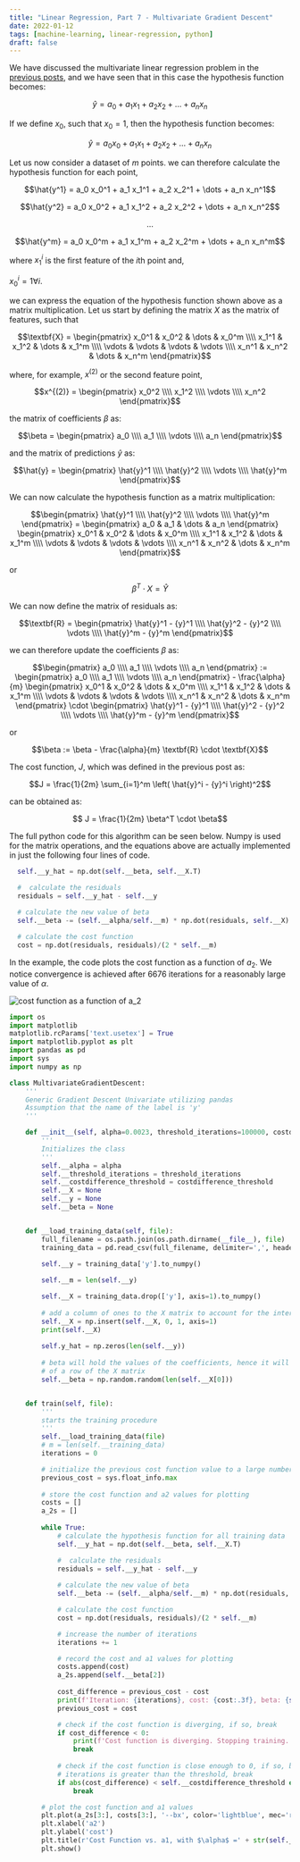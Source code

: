 ```yaml
---
title: "Linear Regression, Part 7 - Multivariate Gradient Descent"
date: 2022-01-12
tags: [machine-learning, linear-regression, python]
draft: false
---
```


We have discussed the multivariate linear regression problem in the [previous posts](/post/ml_linearreg_multivariate), and we have seen that in this case the hypothesis function becomes:

$$\hat{y} = a_0 + a_1 x_1 +  a_2 x_2 + \dots +  a_n x_n$$

If we define $x_0$, such that $x_0 = 1$, then the hypothesis function becomes:

$$\hat{y} = a_0 x_0 + a_1 x_1 +  a_2 x_2 + \dots +  a_n x_n$$


Let us now consider a dataset of $m$ points. we can therefore calculate the hypothesis function for each point,

$$\hat{y^1} = a_0 x_0^1 + a_1 x_1^1 +  a_2 x_2^1 + \dots +  a_n x_n^1$$

$$\hat{y^2} = a_0 x_0^2 + a_1 x_1^2 +  a_2 x_2^2 + \dots +  a_n x_n^2$$

$$\dots$$

$$\hat{y^m} = a_0 x_0^m + a_1 x_1^m +  a_2 x_2^m + \dots +  a_n x_n^m$$

where 
$x_1^i$ is the first feature of the $i$th point and,

$x_0^i = 1 \forall i$.

we can express the equation of the hypothesis function shown above as a matrix multiplication. Let us start by defining the matrix $X$ as the matrix of features, such that 


$$\textbf{X} = \begin{pmatrix}
x_0^1 & x_0^2 & \dots & x_0^m \\\\
x_1^1 & x_1^2 & \dots & x_1^m \\\\
\vdots & \vdots & \vdots & \vdots \\\\
x_n^1 & x_n^2 & \dots & x_n^m
\end{pmatrix}$$

where, for example, $x^{(2)}$ or the second feature point,

$$x^{(2)} = \begin{pmatrix}
x_0^2 \\\\
x_1^2 \\\\
\vdots \\\\
x_n^2
\end{pmatrix}$$


the matrix of coefficients $\beta$ as:

$$\beta = \begin{pmatrix}
a_0 \\\\
a_1 \\\\
\vdots \\\\
a_n
\end{pmatrix}$$

and the matrix of predictions $\hat{y}$ as:

$$\hat{y} = \begin{pmatrix}
\hat{y}^1 \\\\
\hat{y}^2 \\\\
\vdots \\\\
\hat{y}^m
\end{pmatrix}$$



We can now calculate the hypothesis function as a matrix multiplication:

$$\begin{pmatrix}
\hat{y}^1 \\\\
\hat{y}^2 \\\\
\vdots \\\\
\hat{y}^m
\end{pmatrix} = 
\begin{pmatrix}
a_0 & a_1 & \dots & a_n
\end{pmatrix} 
\begin{pmatrix}
x_0^1 & x_0^2 & \dots & x_0^m \\\\
x_1^1 & x_1^2 & \dots & x_1^m \\\\
\vdots & \vdots & \vdots & \vdots \\\\
x_n^1 & x_n^2 & \dots & x_n^m
\end{pmatrix}$$

or

$$\beta^T \cdot X = \hat{Y}$$


We can now define the matrix of residuals as:

$$\textbf{R} = \begin{pmatrix}
\hat{y}^1 - {y}^1 \\\\
\hat{y}^2 - {y}^2 \\\\
\vdots \\\\
\hat{y}^m - {y}^m
\end{pmatrix}$$

we can therefore update the coefficients $\beta$ as:

$$\begin{pmatrix}
a_0 \\\\
a_1 \\\\
\vdots \\\\
a_n
\end{pmatrix} :=
\begin{pmatrix}
a_0 \\\\
a_1 \\\\
\vdots \\\\
a_n
\end{pmatrix} - \frac{\alpha}{m}
\begin{pmatrix}
x_0^1 & x_0^2 & \dots & x_0^m \\\\
x_1^1 & x_1^2 & \dots & x_1^m \\\\
\vdots & \vdots & \vdots & \vdots \\\\
x_n^1 & x_n^2 & \dots & x_n^m
\end{pmatrix} \cdot \begin{pmatrix}
\hat{y}^1 - {y}^1 \\\\
\hat{y}^2 - {y}^2 \\\\
\vdots \\\\
\hat{y}^m - {y}^m
\end{pmatrix}$$

or

$$\beta := \beta - \frac{\alpha}{m} \textbf{R} \cdot \textbf{X}$$

The cost function, $J$, which was defined in the previous post as:

$$J = \frac{1}{2m} \sum_{i=1}^m \left( \hat{y}^i - {y}^i \right)^2$$

can be obtained as:

$$ J = \frac{1}{2m} \beta^T \cdot \beta$$

The full python code for this algorithm can be seen below. Numpy is used for the matrix operations, and the equations above are actually implemented in just the following four lines of code.

```python
  self.__y_hat = np.dot(self.__beta, self.__X.T)

  #  calculate the residuals
  residuals = self.__y_hat - self.__y
  
  # calculate the new value of beta
  self.__beta -= (self.__alpha/self.__m) * np.dot(residuals, self.__X)

  # calculate the cost function
  cost = np.dot(residuals, residuals)/(2 * self.__m)
```

In the example, the code plots the  cost function as a function of $a_2$. We notice convergence is achieved after 6676 iterations for a reasonably large value of $\alpha$. 


![cost function as a function of $a_2$](/post/img/ml_linearreg_multivariatedescent_fig1.jpeg)



```python
import os
import matplotlib
matplotlib.rcParams['text.usetex'] = True
import matplotlib.pyplot as plt
import pandas as pd
import sys
import numpy as np

class MultivariateGradientDescent:
    '''
    Generic Gradient Descent Univariate utilizing pandas
    Assumption that the name of the label is 'y'
    '''

    def __init__(self, alpha=0.0023, threshold_iterations=100000, costdifference_threshold=0.00001):
        '''
        Initializes the class
        '''
        self.__alpha = alpha
        self.__threshold_iterations = threshold_iterations
        self.__costdifference_threshold = costdifference_threshold
        self.__X = None
        self.__y = None
        self.__beta = None


    def __load_training_data(self, file):
        full_filename = os.path.join(os.path.dirname(__file__), file)
        training_data = pd.read_csv(full_filename, delimiter=',', header=0, index_col=False)

        self.__y = training_data['y'].to_numpy()
        
        self.__m = len(self.__y)

        self.__X = training_data.drop(['y'], axis=1).to_numpy()
        
        # add a column of ones to the X matrix to account for the intercept, a0
        self.__X = np.insert(self.__X, 0, 1, axis=1)
        print(self.__X)
        
        self.y_hat = np.zeros(len(self.__y))
        
        # beta will hold the values of the coefficients, hence it will be  the size 
        # of a row of the X matrix
        self.__beta = np.random.random(len(self.__X[0]))


    def train(self, file):
        '''
        starts the training procedure
        '''
        self.__load_training_data(file)
        # m = len(self.__training_data)
        iterations = 0

        # initialize the previous cost function value to a large number
        previous_cost = sys.float_info.max
        
        # store the cost function and a2 values for plotting
        costs = []
        a_2s = []
        
        while True:
            # calculate the hypothesis function for all training data
            self.__y_hat = np.dot(self.__beta, self.__X.T)

            #  calculate the residuals
            residuals = self.__y_hat - self.__y
            
            # calculate the new value of beta
            self.__beta -= (self.__alpha/self.__m) * np.dot(residuals, self.__X)

            # calculate the cost function
            cost = np.dot(residuals, residuals)/(2 * self.__m)

            # increase the number of iterations
            iterations += 1

            # record the cost and a1 values for plotting
            costs.append(cost)
            a_2s.append(self.__beta[2])
            
            cost_difference = previous_cost - cost
            print(f'Iteration: {iterations}, cost: {cost:.3f}, beta: {self.__beta}')
            previous_cost = cost

            # check if the cost function is diverging, if so, break
            if cost_difference < 0:
                print(f'Cost function is diverging. Stopping training.')
                break
            
            # check if the cost function is close enough to 0, if so, break or if the number of 
            # iterations is greater than the threshold, break
            if abs(cost_difference) < self.__costdifference_threshold or iterations > self.__threshold_iterations:
                break

        # plot the cost function and a1 values
        plt.plot(a_2s[3:], costs[3:], '--bx', color='lightblue', mec='red')
        plt.xlabel('a2')
        plt.ylabel('cost')
        plt.title(r'Cost Function vs. a1, with $\alpha$ =' + str(self.__alpha))
        plt.show()
```
